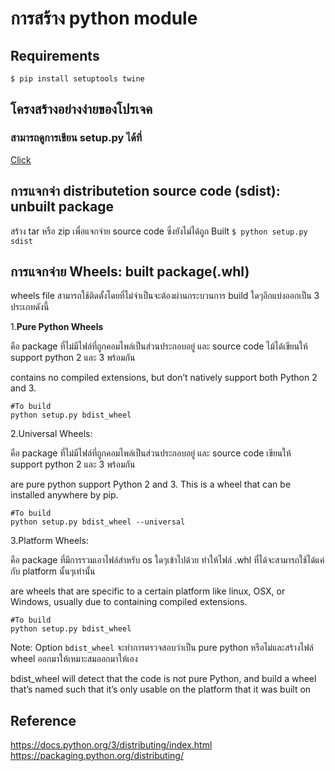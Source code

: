 
# การสร้าง python module

## Requirements
`$ pip install setuptools twine`


## โครงสร้างอย่างง่ายของโปรเจค



### สามารถดูการเขียน setup.py ได้ที่ 
[Click](https://packaging.python.org/distributing/)


## การแจกจ่า distributetion source code (sdist): unbuilt package
สร้าง tar หรือ zip เพื่อแจกจ่าย source code ซึ่งยังไม่ได้ถูก Built
`$ python setup.py sdist`

## การแจกจ่าย Wheels: built package(.whl)
wheels file สามารถใช้ติดตั้งโดยที่ไม่จำเป็นจะต้องผ่านกระบวนการ build ใดๆอีกแบ่งออกเป็น 3 ประเภทดังนี้

1.**Pure Python Wheels**

คือ package ที่ไม่มีไฟล์ที่ถูกคอมไพล์เป็นส่วนประกอบอยู่ และ source code ไม้ได้เขียนให้ support python 2 และ 3 พร้อมกัน

contains no compiled extensions, but don’t natively support both Python 2 and 3.

```
#To build 
python setup.py bdist_wheel
```
 
2.Universal Wheels: 

คือ package ที่ไม่มีไฟล์ที่ถูกคอมไพล์เป็นส่วนประกอบอยู่ และ source code เขียนให้ support python 2 และ 3 พร้อมกัน

are pure python support Python 2 and 3. This is a wheel that can be installed anywhere by pip.

```
#To build 
python setup.py bdist_wheel --universal
```

3.Platform Wheels:  

คือ package ที่มีการรวมเอาไฟล์สำหรับ os ใดๆเข้าไปด้วย ทำให้ไฟล์ .whl ที่ได้จะสามารถใช้ได้แค่กับ platform นั้นๆเท่านั้น

are wheels that are specific to a certain platform like linux, OSX, or Windows, usually due to containing compiled extensions.

```
#To build 
python setup.py bdist_wheel
```

Note:
Option `bdist_wheel` จะทำการตรวจสอบว่าเป็น pure python หรือไม่และสร้างไฟล์ wheel ออกมาให้เหมาะสมออกมาให้เอง

bdist_wheel will detect that the code is not pure Python, and build a wheel that’s named such that it’s only usable on the platform that it was built on


## Reference
https://docs.python.org/3/distributing/index.html
https://packaging.python.org/distributing/


